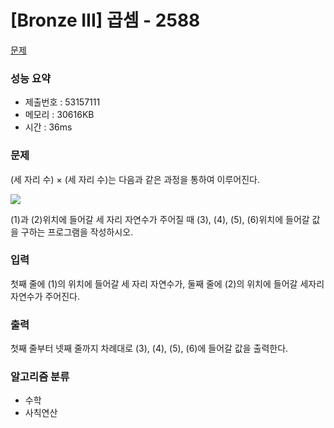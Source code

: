 # [Bronze III] 곱셈 - 2588
<a href="https://www.acmicpc.net/problem/2588">문제</a>

### 성능 요약
- 제출번호 : 53157111 <br>
- 메모리 : 30616KB <br>
- 시간 : 36ms

### 문제
(세 자리 수) × (세 자리 수)는 다음과 같은 과정을 통하여 이루어진다.

<img src="https://www.acmicpc.net/upload/images/f5NhGHVLM4Ix74DtJrwfC97KepPl27s%20(1).png"></img>

(1)과 (2)위치에 들어갈 세 자리 자연수가 주어질 때 (3), (4), (5), (6)위치에 들어갈 값을 구하는 프로그램을 작성하시오.

### 입력
첫째 줄에 (1)의 위치에 들어갈 세 자리 자연수가, 둘째 줄에 (2)의 위치에 들어갈 세자리 자연수가 주어진다.

### 출력
첫째 줄부터 넷째 줄까지 차례대로 (3), (4), (5), (6)에 들어갈 값을 출력한다.

### 알고리즘 분류
- 수학
- 사칙연산
